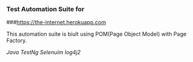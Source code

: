 ### Test Automation Suite for 
###https://the-internet.herokuapp.com

This automation suite is biult using POM(Page Object Model) with Page Factory.

 _Java_ 
 _TestNg_
 _Selenuim_
 _log4j2_